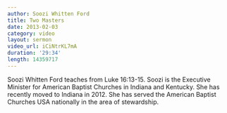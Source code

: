 ```yaml
--- 
author: Soozi Whitten Ford 
title: Two Masters 
date: 2013-02-03 
category: video
layout: sermon
video_url: iCiNtrKL7mA
duration: '29:34'
length: 14359717
---
```


Soozi Whitten Ford teaches from Luke 16:13-15. Soozi is the Executive Minister for American Baptist Churches in Indiana and Kentucky. She has recently moved to Indiana in 2012. She has served the American Baptist Churches USA nationally in the area of stewardship.